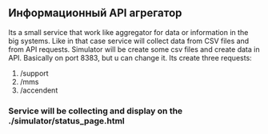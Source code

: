 ## Информационный API агрегатор
Its a small service that work like aggregator for data or information in the big systems.
Like in that case service will collect data from CSV files and from API requests.
Simulator will be create some csv files and create data in API. 
Basically on port 8383, but u can change it. Its create three requests: 
1) /support
2) /mms
3) /accendent

### Service will be collecting and display on the ./simulator/status_page.html
